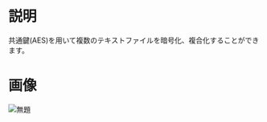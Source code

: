 # 説明
共通鍵(AES)を用いて複数のテキストファイルを暗号化、複合化することができます。

# 画像
![無題](https://user-images.githubusercontent.com/98020159/153364828-ed149182-9c4e-4790-93ef-4aa404f1ec07.png)
